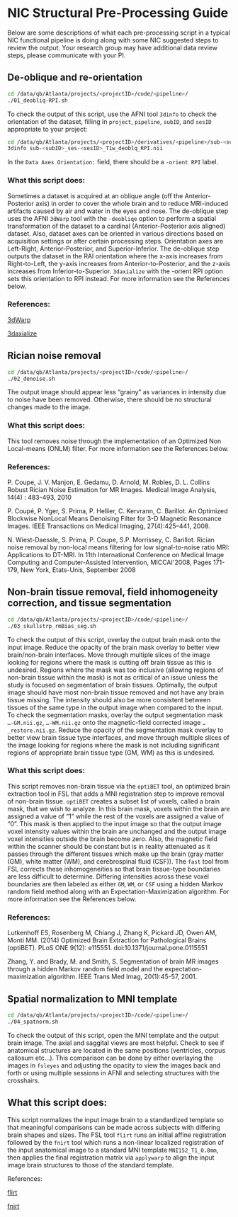 # NIC Structural Pre-Processing Guide

Below are some descriptions of what each pre-processing script in a typical NIC functional pipeline is doing along with some NIC suggested steps to review the output. Your research group may have additional data review steps, please communicate with your PI.


## De-oblique and re-orientation

```Bash
cd /data/qb/Atlanta/projects/<projectID>/code/<pipeline>/
./01_deobliq-RPI.sh
```

To check the output of this script, use the AFNI tool `3dinfo` to check the orientation of the dataset, filling in `project`, `pipeline`, `subID`, and `sesID` appropriate to your project:

```Bash
cd /data/qb/Atlanta/projects/<projectID>/derivatives/<pipeline>/sub-<subID>/ses-<sesID>/anat/
3dinfo sub-<subID>_ses-<sesID>_T1w_deoblq_RPI.nii
```

In the `Data Axes Orientation:` field, there should be a `-orient RPI` label.

### What this script does:

Sometimes a dataset is acquired at an oblique angle (off the Anterior-Posterior axis) in order to cover the whole brain and to reduce MRI-induced artifacts caused by air and water in the eyes and nose.  The de-oblique step uses the AFNI `3dWarp` tool with the `-deobliqe` option to perform a spatial transformation of the dataset to a cardinal (Anterior-Posterior axis aligned) dataset.  Also, dataset axes can be oriented in various directions based on acquisition settings or after certain processing steps.  Orientation axes are Left-Right, Anterior-Posterior, and Superior-Inferior.  The de-oblique step outputs the dataset in the RAI orientation where the x-axis increases from Right-to-Left, the y-axis increases from Anterior-to-Posterior, and the z-axis increases from Inferior-to-Superior.  `3daxialize` with the -orient RPI option sets this orientation to RPI instead.  For more information see the References below.


### References:

[3dWarp](https://afni.nimh.nih.gov/pub/dist/doc/htmldoc/programs/3dWarp_sphx.html#ahelp-3dwarp)

[3daxialize](https://afni.nimh.nih.gov/pub/dist/doc/htmldoc/programs/3daxialize_sphx.html#ahelp-3daxialize)


## Rician noise removal

```Bash
cd /data/qb/Atlanta/projects/<projectID>/code/<pipeline>/
./02_denoise.sh
```

The output image should appear less “grainy” as variances in intensity due to noise have been removed.  Otherwise, there should be no structural changes made to the image.

### What this script does:

This tool removes noise through the implementation of an Optimized Non Local-means (ONLM) filter.  For more information see the References below.

### References:

P. Coupe, J. V. Manjon, E. Gedamu, D. Arnold, M. Robles, D. L. Collins Robust Rician Noise Estimation for MR Images. Medical Image Analysis, 14(4) : 483-493, 2010

P. Coupé, P. Yger, S. Prima, P. Hellier, C. Kervrann, C. Barillot. An Optimized Blockwise NonLocal Means Denoising Filter for 3-D Magnetic Resonance Images. IEEE Transactions on Medical Imaging, 27(4):425–441, 2008.

N. Wiest-Daessle, S. Prima, P. Coupe, S.P. Morrissey, C. Barillot.  Rician noise removal by non-local means filtering for low signal-to-noise ratio MRI: Applications to DT-MRI. In 11th International Conference on Medical Image Computing and Computer-Assisted Intervention, MICCAI'2008, Pages 171-179, New York, Etats-Unis, September 2008


## Non-brain tissue removal, field inhomogeneity correction, and tissue segmentation

```Bash
cd /data/qb/Atlanta/projects/<projectID>/code/<pipeline>/
./03_skullstrp_rmBias_seg.sh
```

To check the output of this script, overlay the output brain mask onto the input image.  Reduce the opacity of the brain mask overlay to better view brain/non-brain interfaces.  Move through multiple slices of the image looking for regions where the mask is cutting off brain tissue as this is undesired.  Regions where the mask was too inclusive (allowing regions of non-brain tissue within the mask) is not as critical of an issue unless the study is focused on segmentation of brain tissues.  Optimally, the output image should have most non-brain tissue removed and not have any brain tissue missing.  The intensity should also be more consistent between tissues of the same type in the output image when compared to the input.  To check the segmentation masks, overlay the output segmentation mask `…-GM.nii.gz`, `…-WM.nii.gz` onto the magnetic-field corrected image `…_restore.nii.gz`.  Reduce the opacity of the segmentation mask overlay to better view brain tissue type interfaces, and move through multiple slices of the image looking for regions where the mask is not including significant regions of appropriate brain tissue type (GM, WM) as this is undesired.

### What this script does:

This script removes non-brain tissue via the `optiBET` tool, an optimized brain extraction tool in FSL that adds a MNI registration step to improve removal of non-brain tissue.  `optiBET` creates a subset list of voxels, called a brain mask, that we wish to analyze.  In this brain mask, voxels within the brain are assigned a value of “1” while the rest of the voxels are assigned a value of “0”.  This mask is then applied to the input image so that the output image voxel intensity values within the brain are unchanged and the output image voxel intensities outside the brain become zero.  Also, the magnetic field within the scanner should be constant but is in reality attenuated as it passes through the different tissues which make up the brain (gray matter (GM), white matter (WM), and cerebrospinal fluid (CSF)).  The `fast` tool from FSL corrects these inhomogeneities so that brain tissue-type boundaries are less difficult to determine.  Differing intensities across these voxel boundaries are then labeled as either `GM`, `WM`, or `CSF` using a hidden Markov random field method along with an Expectation-Maximization algorithm.  For more information see the References below.

### References:

Lutkenhoff ES, Rosenberg M, Chiang J, Zhang K, Pickard JD, Owen AM, Monti MM. (2014) Optimized Brain Extraction for Pathological Brains (optiBET). PLoS ONE 9(12): e115551. doi:10.1371/journal.pone.0115551

Zhang, Y. and Brady, M. and Smith, S. Segmentation of brain MR images through a hidden Markov random field model and the expectation-maximization algorithm. IEEE Trans Med Imag, 20(1):45-57, 2001.


## Spatial normalization to MNI template

```Bash
cd /data/qb/Atlanta/projects/<projectID>/code/<pipeline>/
./04_spatnorm.sh
```

To check the output of this script, open the MNI template and the output brain image.  The axial and saggital views are most helpful.  Check to see if anatomical structures are located in the same positions (ventricles, corpus callosum etc…).  This comparison can be done by either overlaying the images in `fsleyes` and adjusting the opacity to view the images back and forth or using multiple sessions in AFNI and selecting structures with the crosshairs.

## What this script does:

This script normalizes the input image brain to a standardized template so that meaningful comparisons can be made across subjects with differing brain shapes and sizes.  The FSL tool `flirt` runs an initial affine registration followed by the `fnirt` tool which runs a non-linear localized registration of the input anatomical image to a standard MNI template `MNI152_T1_0.8mm`, then applies the final registration matrix via `applywarp` to align the input image brain structures to those of the standard template.

References:

[flirt](https://fsl.fmrib.ox.ac.uk/fsl/fslwiki/FLIRT)

[fnirt](https://fsl.fmrib.ox.ac.uk/fsl/fslwiki/FNIRT)
